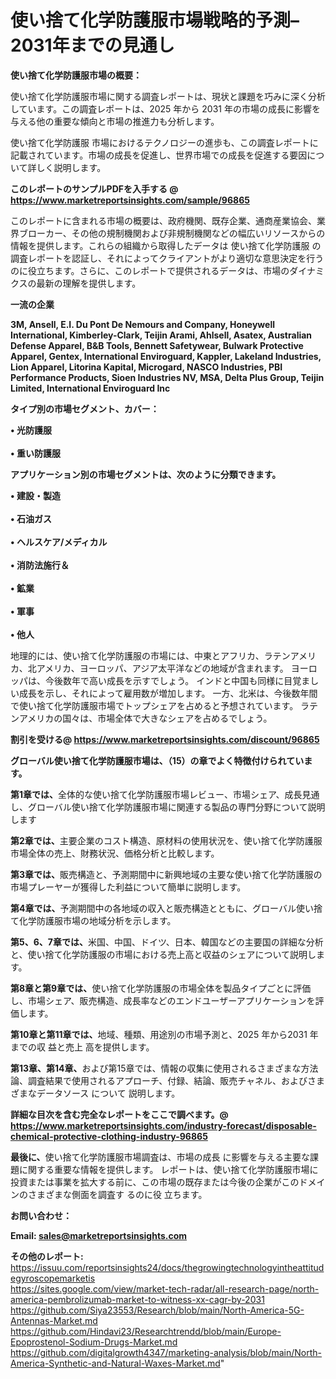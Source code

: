 # 使い捨て化学防護服市場戦略的予測– 2031年までの見通し

<strong><b>使い捨て化学防護服市場の概要：</b></strong>

使い捨て化学防護服市場に関する調査レポートは、現状と課題を巧みに深く分析しています。この調査レポートは、2025 年から 2031 年の市場の成長に影響を与える他の重要な傾向と市場の推進力も分析します。

使い捨て化学防護服 市場におけるテクノロジーの進歩も、この調査レポートに記載されています。市場の成長を促進し、世界市場での成長を促進する要因について詳しく説明します。

<strong>このレポートのサンプルPDFを入手する @ <a href=https://www.marketreportsinsights.com/sample/96865>https://www.marketreportsinsights.com/sample/96865</a></strong>

このレポートに含まれる市場の概要は、政府機関、既存企業、通商産業協会、業界ブローカー、その他の規制機関および非規制機関などの幅広いリソースからの情報を提供します。これらの組織から取得したデータは 使い捨て化学防護服 の調査レポートを認証し、それによってクライアントがより適切な意思決定を行うのに役立ちます。さらに、このレポートで提供されるデータは、市場のダイナミクスの最新の理解を提供します。

<strong>一流の企業</strong>

<strong><b>3M, Ansell, E.I. Du Pont De Nemours and Company, Honeywell International, Kimberley-Clark, Teijin Arami, Ahlsell, Asatex, Australian Defense Apparel, B&B Tools, Bennett Safetywear, Bulwark Protective Apparel, Gentex, International Enviroguard, Kappler, Lakeland Industries, Lion Apparel, Litorina Kapital, Microgard, NASCO Industries, PBI Performance Products, Sioen Industries NV, MSA, Delta Plus Group, Teijin Limited, International Enviroguard Inc</b></strong>

<strong><b>タイプ別の市場セグメント、カバー：</b></strong>

<strong>• 光防護服<br><br>• 重い防護服</strong>

<strong><b>アプリケーション別の市場セグメントは、次のように分類できます。</b></strong>

<strong>• 建設・製造<br><br>• 石油ガス<br><br>• ヘルスケア/メディカル<br><br>• 消防法施行＆<br><br>• 鉱業<br><br>• 軍事<br><br>• 他人</strong>

 地理的には、使い捨て化学防護服の市場には、中東とアフリカ、ラテンアメリカ、北アメリカ、ヨーロッパ、アジア太平洋などの地域が含まれます。 ヨーロッパは、今後数年で高い成長を示すでしょう。 インドと中国も同様に目覚ましい成長を示し、それによって雇用数が増加します。 一方、北米は、今後数年間で使い捨て化学防護服市場でトップシェアを占めると予想されています。 ラテンアメリカの国々は、市場全体で大きなシェアを占めるでしょう。

<strong>割引を受ける@ <a href=https://www.marketreportsinsights.com/discount/96865>https://www.marketreportsinsights.com/discount/96865</a></strong>

<strong><b>グローバル使い捨て化学防護服市場は、（15）の章でよく特徴付けられています。</b></strong>

<strong><b>第</b></strong><strong><b>1章では、</b></strong>全体的な使い捨て化学防護服市場レビュー、市場シェア、成長見通し、グローバル使い捨て化学防護服市場に関連する製品の専門分野について説明します

<strong><b>第2章では、</b></strong>主要企業のコスト構造、原材料の使用状況を、使い捨て化学防護服市場全体の売上、財務状況、価格分析と比較します。

<strong><b>第3章では、</b></strong>販売構造と、予測期間中に新興地域の主要な使い捨て化学防護服の市場プレーヤーが獲得した利益について簡単に説明します。

<strong><b>第4章では、</b></strong>予測期間中の各地域の収入と販売構造とともに、グローバル使い捨て化学防護服市場の地域分析を示します。

<strong><b>第5、6、7章では、</b></strong>米国、中国、ドイツ、日本、韓国などの主要国の詳細な分析と、使い捨て化学防護服の市場における売上高と収益のシェアについて説明します。

<strong><b>第8章と第9章では、</b></strong>使い捨て化学防護服の市場全体を製品タイプごとに評価し、市場シェア、販売構造、成長率などのエンドユーザーアプリケーションを評価します。

<strong><b>第10章と第11章では、</b></strong>地域、種類、用途別の市場予測と、2025 年から2031 年までの収 益と売上 高を提供します。

<strong><b>第13章、第14章、</b></strong>および第15章では、情報の収集に使用されるさまざまな方法論、調査結果で使用されるアプローチ、付録、結論、販売チャネル、およびさまざまなデータソース について 説明します。

<strong>詳細な目次を含む完全なレポートをここで調べます。@ <a href=https://www.marketreportsinsights.com/industry-forecast/disposable-chemical-protective-clothing-industry-96865>https://www.marketreportsinsights.com/industry-forecast/disposable-chemical-protective-clothing-industry-96865</a></strong>

<strong><b>最後に、</b></strong>使い捨て化学防護服市場調査は、市場の成長 に影響を</a>与える主要な課題に関する重要な情報を提供します。 レポートは、使い捨て化学防護服市場に投資または事業を拡大する前に、この市場の既存または今後の企業がこのドメインのさまざまな側面を調査す るのに役 立ちます。

<strong><b>お問い合わせ：</b></strong>

<strong>Email: </strong><a href=mailto:sales@marketreportsinsights.com><strong>sales@marketreportsinsights.com</strong></a>

<strong>その他のレポート:</strong>
<br>
<a href=https://issuu.com/reportsinsights24/docs/thegrowingtechnologyintheattitudegyroscopemarketis>https://issuu.com/reportsinsights24/docs/thegrowingtechnologyintheattitudegyroscopemarketis</a>
<br>
<a href=https://sites.google.com/view/market-tech-radar/all-research-page/north-america-pembrolizumab-market-to-witness-xx-cagr-by-2031>https://sites.google.com/view/market-tech-radar/all-research-page/north-america-pembrolizumab-market-to-witness-xx-cagr-by-2031</a>
<br>
<a href=https://github.com/Siya23553/Research/blob/main/North-America-5G-Antennas-Market.md>https://github.com/Siya23553/Research/blob/main/North-America-5G-Antennas-Market.md</a>
<br>
<a href=https://github.com/Hindavi23/Researchtrendd/blob/main/Europe-Epoprostenol-Sodium-Drugs-Market.md>https://github.com/Hindavi23/Researchtrendd/blob/main/Europe-Epoprostenol-Sodium-Drugs-Market.md</a>
<br>
<a href=https://github.com/digitalgrowth4347/marketing-analysis/blob/main/North-America-Synthetic-and-Natural-Waxes-Market.md>https://github.com/digitalgrowth4347/marketing-analysis/blob/main/North-America-Synthetic-and-Natural-Waxes-Market.md</a>"
